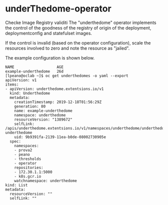 # underThedome-operator
Checke Image Registry validiti
The "underthedome" operator implements the control of the goodness of the registry of origin of the deployment, deploymentconfig and statefulset images.

If the control is invalid (based on the operator configuration), scale the resources involved to zero and note the resource as "jailed".

The example configuration is shown below.


```
NAME                   AGE
example-underthedome   26d
[lpeano@oclab ~]$ oc get underthedomes -o yaml --export
apiVersion: v1
items:
- apiVersion: underthedome.extentsions.io/v1
  kind: Underthedome
  metadata:
    creationTimestamp: 2019-12-18T01:56:29Z
    generation: 80
    name: example-underthedome
    namespace: underthedome
    resourceVersion: "1389672"
    selfLink: /apis/underthedome.extentsions.io/v1/namespaces/underthedome/underthedomes/example-underthedome
    uid: 9b9391fa-2139-11ea-b0de-08002730905e
  spec:
    namespaces:
    - prova2
    - peano
    - thresholds
    - operator
    repositories:
    - 172.30.1.1:5000
    - k8s.gcr.io
    watchnamespace: underthedome
kind: List
metadata:
  resourceVersion: ""
  selfLink: ""
```
